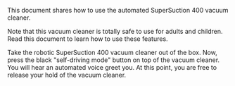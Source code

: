 
This document shares how to use the automated SuperSuction 400 vacuum cleaner.  

Note that this vacuum cleaner is totally safe to use for adults and children. Read this document to learn how to use these features. 

Take the robotic SuperSuction 400 vacuum cleaner out of the box. Now, press the black "self-driving mode" button on top of the vacuum cleaner. You will hear an automated voice greet you.  At this point, you are free to release your hold of the vacuum cleaner.

